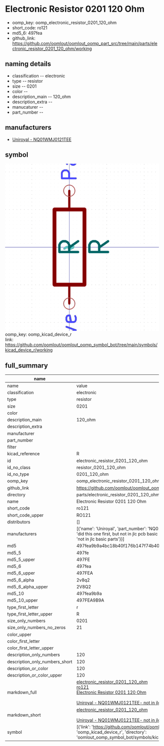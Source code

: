# Electronic Resistor 0201 120 Ohm

  
* oomp_key: oomp_electronic_resistor_0201_120_ohm 
* short_code: ro121
* md5_6: 497fea  
* github_link: https://github.com/oomlout/oomlout_oomp_part_src/tree/main/parts/electronic_resistor_0201_120_ohm/working  
## naming details
* classification -- electronic
* type -- resistor
* size -- 0201
* color -- 
* description_main -- 120_ohm
* description_extra -- 
* manucaturer -- 
* part_number -- 


## manufacturers
* [Uniroyal - NQ01WMJ0121TEE]()  

## symbol

![](symbol/0/working/working_600.png)  
oomp_key: oomp_kicad_device_r  
link: https://github.com/oomlout/oomlout_oomp_symbol_bot/tree/main/symbols/kicad_device_r/working  


## full_summary
| name | value | 
| --- | --- | 
| name | value | 
| classification | electronic | 
| type | resistor | 
| size | 0201 | 
| color |  | 
| description_main | 120_ohm | 
| description_extra |  | 
| manufacturer |  | 
| part_number |  | 
| filter |  | 
| kicad_reference | R | 
| id | electronic_resistor_0201_120_ohm | 
| id_no_class | resistor_0201_120_ohm | 
| id_no_type | 0201_120_ohm | 
| oomp_key | oomp_electronic_resistor_0201_120_ohm | 
| github_link | https://github.com/oomlout/oomlout_oomp_part_src/tree/main/parts/electronic_resistor_0201_120_ohm/working | 
| directory | parts/electronic_resistor_0201_120_ohm | 
| name | Electronic Resistor 0201 120 Ohm | 
| short_code | ro121 | 
| short_code_upper | RO121 | 
| distributors | [] | 
| manufacturers | [{'name': 'Uniroyal', 'part_number': 'NQ01WMJ0121TEE', 'link': '', 'id': 'manufacturer_uniroyal', 'note': {'reason': 'did this one first, but not in jlc pcb basic parts and 1 percent are and they are the same price', 'reason_short': 'not in jlc basic parts'}}] | 
| md5 | 497fea9b9a4bc18b40f176b147f74b40 | 
| md5_5 | 497fe | 
| md5_5_upper | 497FE | 
| md5_6 | 497fea | 
| md5_6_upper | 497FEA | 
| md5_6_alpha | 2v8q2 | 
| md5_6_alpha_upper | 2V8Q2 | 
| md5_10 | 497fea9b9a | 
| md5_10_upper | 497FEA9B9A | 
| type_first_letter | r | 
| type_first_letter_upper | R | 
| size_only_numbers | 0201 | 
| size_only_numbers_no_zeros | 21 | 
| color_upper |  | 
| color_first_letter |  | 
| color_first_letter_upper |  | 
| description_only_numbers | 120 | 
| description_only_numbers_short | 120 | 
| description_or_color | 120 | 
| description_or_color_upper | 120 | 
| markdown_full | [electronic_resistor_0201_120_ohm](https://github.com/oomlout/oomlout_oomp_part_src/tree/main/parts/electronic_resistor_0201_120_ohm/working)<br>[ro121](https://github.com/oomlout/oomlout_oomp_part_src/tree/main/parts/electronic_resistor_0201_120_ohm/working)<br>[Electronic Resistor 0201 120 Ohm](https://github.com/oomlout/oomlout_oomp_part_src/tree/main/parts/electronic_resistor_0201_120_ohm/working)<br><br>[Uniroyal - NQ01WMJ0121TEE- not in jlc basic parts]() [(L)  ](https://www.lcsc.com/search?q=NQ01WMJ0121TEE)[(D)  ](https://www.digikey.com/en/products?keywords=NQ01WMJ0121TEE)[(M)  ](https://www.mouser.com/Search/Refine?Keyword=NQ01WMJ0121TEE)[(N)  ](https://www.newark.com/search?st=NQ01WMJ0121TEE)[(SZ)  ](https://so.szlcsc.com/global.html?k=NQ01WMJ0121TEE)<br> | 
| markdown_short | [electronic_resistor_0201_120_ohm](https://github.com/oomlout/oomlout_oomp_part_src/tree/main/parts/electronic_resistor_0201_120_ohm/working)<br><br>[Uniroyal - NQ01WMJ0121TEE- not in jlc basic parts]() | 
| symbol | [{'link': 'https://github.com/oomlout/oomlout_oomp_symbol_bot/tree/main/symbols/kicad_device_r', 'oomp_key': 'oomp_kicad_device_r', 'directory': 'oomlout_oomp_symbol_bot/symbols/kicad_device_r//working/working.kicad_sym'}] | 
